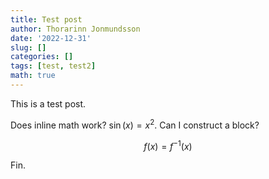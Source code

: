 ```yaml
---
title: Test post
author: Thorarinn Jonmundsson
date: '2022-12-31'
slug: []
categories: []
tags: [test, test2]
math: true
---
```


This is a test post. 
<!--more-->

Does inline math work? $\sin(x) = x^2$. Can I construct a block?

$$
f(x) = f^{-1}(x)
$$

Fin.
